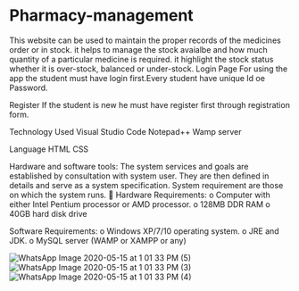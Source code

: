 # Pharmacy-management
This website can be used to maintain the proper records of the medicines order or in stock. it helps to manage the stock avaialbe and how much quantity of a particular medicine is required.
it highlight the stock status whether it is over-stock, balanced or under-stock.
Login Page
For using the app the student must have login first.Every student have unique Id oe Password.

Register
If the student is new he must have register first through registration form.

Technology Used
Visual Studio Code Notepad++ Wamp server

Language
HTML CSS

Hardware and software tools:
The system services and goals are established by consultation with system user. They are then defined in details and serve as a system specification. System requirement are those on which the system runs.  Hardware Requirements: o Computer with either Intel Pentium processor or AMD processor. o 128MB DDR RAM o 40GB hard disk drive

Software Requirements:
o Windows XP/7/10 operating system. o JRE and JDK. o MySQL server (WAMP or XAMPP or any)


![WhatsApp Image 2020-05-15 at 1 01 33 PM (5)](https://user-images.githubusercontent.com/57304666/82079628-26a5cf80-96b1-11ea-8881-b420205419a3.jpeg)
![WhatsApp Image 2020-05-15 at 1 01 33 PM (3)](https://user-images.githubusercontent.com/57304666/82079629-26a5cf80-96b1-11ea-8def-dc0b4a24bd3a.jpeg)
![WhatsApp Image 2020-05-15 at 1 01 33 PM (4)](https://user-images.githubusercontent.com/57304666/82079630-273e6600-96b1-11ea-805d-24fe914c4e0e.jpeg)
